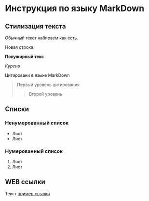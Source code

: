# Инструкция по языку MarkDown 

## Стилизация текста
Обычный текст набираем как есть.

Новая строка.

**Полужирный текс**

*Курсив*

Цитировани в языке MarkDown
>Первый уровень цитирования
>>Второй уровень

## Списки
### Ненумерованный список
* Лист
* Лист

### Нумерованный список
1. Лист
2. Лист

## WEB ссылки
Текст [пример ссылки](http.example.com "Всплывающая подсказка")